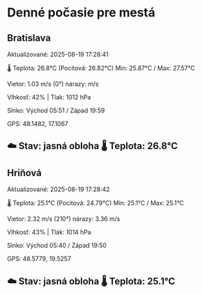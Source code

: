 ﻿# Denné počasie pre mestá

## Bratislava
Aktualizované: 2025-08-19 17:28:41

🌡️ Teplota: 26.8°C 
(Pocitová: 26.82°C)
Min: 25.87°C / Max: 27.57°C

Vietor: 1.03 m/s    (0°) 
nárazy:  m/s

Vlhkosť: 42% | Tlak: 1012 hPa

Slnko: Východ 05:51 / Západ 19:59

GPS: 48.1482, 17.1067

☁️ Stav: jasná obloha        🌡️ Teplota: 26.8°C
---

## Hriňová
Aktualizované: 2025-08-19 17:28:42

🌡️ Teplota: 25.1°C 
(Pocitová: 24.79°C)
Min: 25.1°C / Max: 25.1°C

Vietor: 2.32 m/s (210°)
nárazy: 3.36 m/s

Vlhkosť: 43% | Tlak: 1014 hPa

Slnko: Východ 05:40 / Západ 19:50

GPS: 48.5779, 19.5257

☁️ Stav: jasná obloha        🌡️ Teplota: 25.1°C
---
